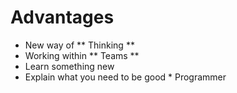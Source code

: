 # Advantages 

* New way of ** Thinking **
* Working within ** Teams **
* Learn something new
* Explain what you need to be good * Programmer
